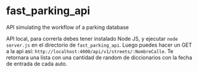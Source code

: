 # fast_parking_api
API simulating the workflow of a parking database

API local, para correrla debes tener instalado Node JS, y ejecutar `node server.js` en el directorio de `fast_parking_api`. Luego puedes hacer un GET a la api así: `http://localhost:4000/api/v1/streets/:NombreCalle`. Te retornara una lista con una cantidad de random de diccionarios con la fecha de entrada de cada auto. 
